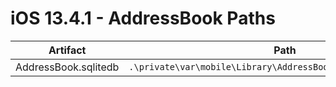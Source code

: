 # iOS 13.4.1 - AddressBook Paths

| **Artifact**         | **Path**                                                      |
|----------------------|---------------------------------------------------------------|
| AddressBook.sqlitedb | `.\private\var\mobile\Library\AddressBook\AddressBook.sqlitedb` |